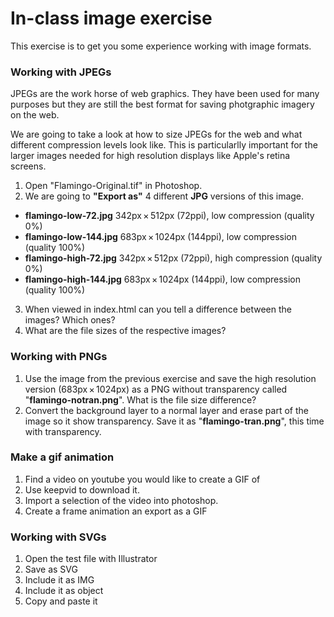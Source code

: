 # In-class image exercise

This exercise is to get you some experience working with image formats.

### Working with JPEGs
JPEGs are the work horse of web graphics. They have been used for many purposes but they are still the best format for saving photgraphic imagery on the web.

We are going to take a look at how to size JPEGs for the web and what different compression levels look like. This is particularlly important for the larger images needed for high resolution displays like Apple's retina screens.

1. Open "Flamingo-Original.tif" in Photoshop.
2. We are going to **"Export as"** 4 different **JPG** versions of this image. 
  * **flamingo-low-72.jpg** 342px × 512px (72ppi), low compression (quality 0%)
  * **flamingo-low-144.jpg** 683px × 1024px (144ppi), low compression (quality 100%)
  * **flamingo-high-72.jpg** 342px × 512px (72ppi), high compression (quality 0%)
  * **flamingo-high-144.jpg** 683px × 1024px (144ppi), low compression (quality 100%)
3. When viewed in index.html can you tell a difference between the images? Which ones?
4. What are the file sizes of the respective images?

### Working with PNGs
1. Use the image from the previous exercise and save the high resolution version (683px × 1024px) as a PNG without transparency called "**flamingo-notran.png**". What is the file size difference?
2. Convert the background layer to a normal layer and erase part of the image so it show transparency. Save it as "**flamingo-tran.png**", this time with transparency.

### Make a gif animation
1. Find a video on youtube you would like to create a GIF of
2. Use keepvid to download it.
3. Import a selection of the video into photoshop.
4. Create a frame animation an export as a GIF

### Working with SVGs
1. Open the test file with Illustrator
2. Save as SVG
3. Include it as IMG
4. Include it as object
5. Copy and paste it


